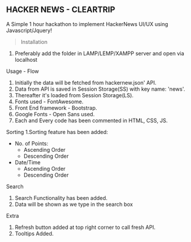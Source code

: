 HACKER NEWS - CLEARTRIP 
---


A Simple 1 hour hackathon to implement HackerNews UI/UX using Javascript/Jquery!



>Installation
1. Preferably add the folder in LAMP/LEMP/XAMPP server and open via localhost


Usage - Flow
1. Initially the data will be fetched from hackernew.json' API.
2. Data from API is saved in Session Storage(SS) with key name: 'news'.
3. Thereafter it's loaded from Session Storage(LS).
4. Fonts used - FontAwesome.
5. Front End framework - Bootstrap.
6. Google Fonts - Open Sans used.
7. Each and Every code has been commented in HTML, CSS, JS.


Sorting
1.Sorting feature has been added:
 * No. of Points:
   * Ascending Order
   * Descending Order
 * Date/Time
    * Ascending Order
    *  Descending Order


Search
1. Search Functionality has been added.
2. Data will be shown as we type in the search box


Extra
1. Refresh button added at top right corner to call fresh API.
2. Tooltips Added.

